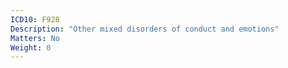 ```yaml
---
ICD10: F928
Description: "Other mixed disorders of conduct and emotions"
Matters: No
Weight: 0
---
```


